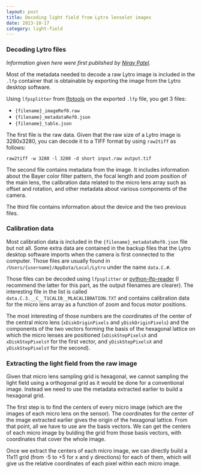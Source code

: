 ```yaml
---
layout: post
title: Decoding light field from Lytro lenselet images
date: 2013-10-17
category: light-field
---
```



### Decoding Lytro files

_Information given here were first published by [Nirav Patel](http://eclecti.cc/computervision/reverse-engineering-the-lytro-lfp-file-format)._

Most of the metadata needed to decode a raw Lytro image is included in the `.lfp` container that is obtainable by exporting the image from the Lytro desktop software.

Using `lfpsplitter` from [lfptools](https://github.com/nrpatel/lfptools) on the exported `.lfp` file, you get 3 files:

- `{filename}_imageRef0.raw`
- `{filename}_metadataRef0.json`
- `{filename}_table.json`

The first file is the raw data. Given that the raw size of a Lytro image is 3280x3280, you can decode it to a TIFF format by using `raw2tiff` as follows:

```raw2tiff -w 3280 -l 3280 -d short input.raw output.tif```

The second file contains metadata from the image. It includes information about the Bayer color filter pattern, the focal length and zoom position of the main lens, the calibration data related to the micro lens array such as offset and rotation, and other metadata about various components of the camera.

The third file contains information about the device and the two previous files.


### Calibration data

Most calibration data is included in the `{filename}_metadataRef0.json` file but not all. Some extra data are contained in the backup files that the Lytro desktop software imports when the camera is first connected to the computer. Those files are usually found in `/Users/{username}/AppData/Local/Lytro` under the name `data.C.#`.

Those files can be decoded using `lfpsplitter` or [python-lfp-reader](http://code.behnam.es/python-lfp-reader/) (I recommend the latter for this part, as the output filenames are clearer). The interesting file in the list is called `data.C.3.__C__T1CALIB__MLACALIBRATION.TXT` and contains calibration data for the micro lens array as a function of zoom and focus motor positions.

The most interesting of those numbers are the coordinates of the center of the central micro lens (`xDiskOriginPixels` and `yDiskOriginPixels`) and the components of the two vectors forming the basis of the hexagonal lattice on which the micro lenses are positioned (`xDiskStepPixelsX` and `xDiskStepPixelsY` for the first vector, and `yDiskStepPixelsX` and `yDiskStepPixelsY` for the second).


### Extracting the light field from the raw image

Given that micro lens sampling grid is hexagonal, we cannot sampling the light field using a orthogonal grid as it would be done for a conventional image. Instead we need to use the metadata extracted earlier to build a hexagonal grid.

The first step is to find the centers of every micro image (which are the images of each micro lens on the sensor). The coordinates for the center of the image extracted earlier gives the origin of the hexagonal lattice. From that point, all we have to use are the basis vectors. We can get the centers of each micro image by bulding the grid from those basis vectors, with coordinates that cover the whole image.

Once we extract the centers of each micro image, we can directly build a 11x11 grid (from -5 to +5 for x and y directions) for each of them, which will give us the relative coordinates of each pixel within each micro image.

